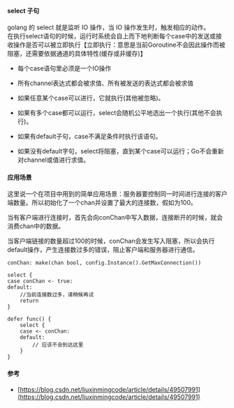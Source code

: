 #### select 子句

golang 的 select 就是监听 IO 操作，当 IO 操作发生时，触发相应的动作。  
在执行select语句的时候，运行时系统会自上而下地判断每个case中的发送或接收操作是否可以被立即执行【立即执行：意思是当前Goroutine不会因此操作而被阻塞，还需要依据通道的具体特性\(缓存或非缓存\)】

* 每个case语句里必须是一个IO操作

* 所有channel表达式都会被求值、所有被发送的表达式都会被求值

* 如果任意某个case可以进行，它就执行\(其他被忽略\)。

* 如果有多个case都可以运行，select会随机公平地选出一个执行\(其他不会执行\)。

* 如果有default子句，case不满足条件时执行该语句。

* 如果没有default字句，select将阻塞，直到某个case可以运行；Go不会重新对channel或值进行求值。

#### 应用场景

这里说一个在项目中用到的简单应用场景：服务器要控制同一时间进行连接的客户端数量。所以初始化了一个chan并设置了最大的连接数，假如为100。

当有客户端进行连接时，首先会向conChan中写入数据，连接断开的时候，就会消费chan中的数据。

当客户端链接的数量超过100的时候，conChan会发生写入阻塞，所以会执行default操作，产生连接数过多的错误，阻止客户端和服务器进行通信。

```
conChan: make(chan bool, config.Instance().GetMaxConnection())

select {
case conChan <- true:
default:
    //当前连接数过多，请稍候再试
    return
}

defer func() {
    select {
    case <- conChan:
    default:
        // 应该不会到达这里
    }
}
```

#### 参考

* [https://blog.csdn.net/liuxinmingcode/article/details/49507991](https://blog.csdn.net/liuxinmingcode/article/details/49507991)



